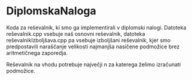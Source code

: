 # DiplomskaNaloga
Koda za reševalnik, ki smo ga implementirali v diplomski nalogi.
Datoteka reševalnik.cpp vsebuje naš osnovni reševalnik, datoteka reševalnikIzboljšava.cpp pa vsebuje izboljšani reševalnik, kjer smo predpostavili naraščanje velikosti najmanjša nasičene podmožice brez aritmetičnega zaporedja.

Reševalnik na vhodu potrebuje največji n za katerega želimo izračunati podmožice.
